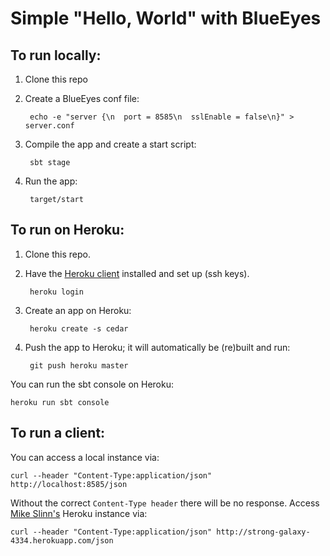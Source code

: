 Simple "Hello, World" with BlueEyes
===================================

To run locally:
---------------

1. Clone this repo

2. Create a BlueEyes conf file:

        echo -e "server {\n  port = 8585\n  sslEnable = false\n}" > server.conf

3. Compile the app and create a start script:

        sbt stage

4. Run the app:

        target/start


To run on Heroku:
-----------------

1. Clone this repo.

2. Have the [Heroku client](http://toolbelt.herokuapp.com/) installed and set up (ssh keys).

        heroku login

3. Create an app on Heroku:

        heroku create -s cedar

4. Push the app to Heroku; it will automatically be (re)built and run:

        git push heroku master


You can run the sbt console on Heroku:

    heroku run sbt console


To run a client:
----------------

You can access a local instance via:

    curl --header "Content-Type:application/json" http://localhost:8585/json

Without the correct `Content-Type header` there will be no response.
Access [Mike Slinn's](http://micronauticsresearch.com) Heroku instance via:

    curl --header "Content-Type:application/json" http://strong-galaxy-4334.herokuapp.com/json

